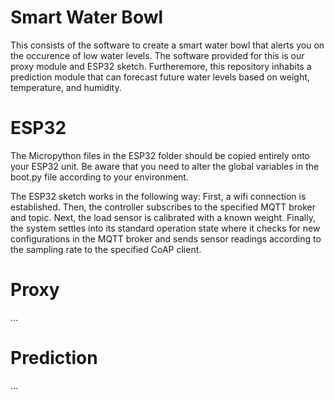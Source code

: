 # Smart Water Bowl

This consists of the software to create a smart water bowl that alerts you on the occurence of low water levels. The software provided for this is our proxy module and ESP32 sketch. Furtheremore, this repository inhabits a prediction module that can forecast future water levels based on weight, temperature, and humidity.

# ESP32

The Micropython files in the ESP32 folder should be copied entirely onto your ESP32 unit. Be aware that you need to alter the global variables in the boot.py file according to your environment.

The ESP32 sketch works in the following way:
First, a wifi connection is established. Then, the controller subscribes to the specified MQTT broker and topic. Next, the load sensor is calibrated with a known weight. Finally, the system settles into its standard operation state where it checks for new configurations in the MQTT broker and sends sensor readings according to the sampling rate to the specified CoAP client.

# Proxy

…

# Prediction

…
